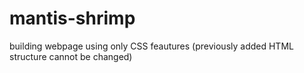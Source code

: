 # mantis-shrimp
building webpage using only CSS feautures (previously added HTML structure cannot be changed)
